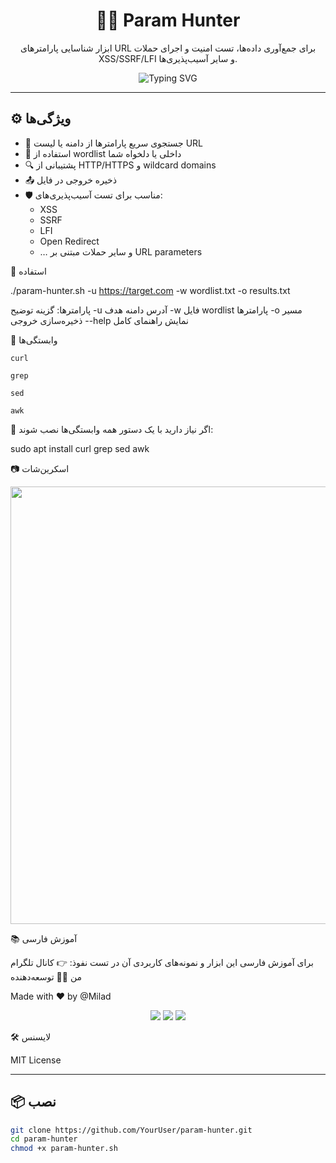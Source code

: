 <h1 align="center">
  🕵️‍♂️ Param Hunter
</h1>

<p align="center">
  ابزار شناسایی پارامترهای URL برای جمع‌آوری داده‌ها، تست امنیت و اجرای حملات XSS/SSRF/LFI و سایر آسیب‌پذیری‌ها.  
</p>

<p align="center">
  <img src="https://readme-typing-svg.herokuapp.com?font=Fira+Code&duration=3000&pause=1000&center=true&vCenter=true&width=435&lines=Recon+Tool+for+Bug+Bounty+Hunters;Find+Hidden+Parameters+Like+a+Pro!;Bash+Powered+CLI+Tool+%F0%9F%90%9B" alt="Typing SVG" />
</p>

---

## ⚙️ ویژگی‌ها

- 🎯 جستجوی سریع پارامترها از دامنه یا لیست URL
- 🧠 استفاده از wordlist داخلی یا دلخواه شما
- 🔍 پشتیبانی از HTTP/HTTPS و wildcard domains
- 📤 ذخیره خروجی در فایل
- 🛡️ مناسب برای تست آسیب‌پذیری‌های:
  - XSS  
  - SSRF  
  - LFI  
  - Open Redirect  
  - … و سایر حملات مبتنی بر URL parameters



🚀 استفاده

./param-hunter.sh -u https://target.com -w wordlist.txt -o results.txt

پارامترها:
گزینه	توضیح
-u	آدرس دامنه هدف
-w	فایل wordlist پارامترها
-o	مسیر ذخیره‌سازی خروجی
--help	نمایش راهنمای کامل


📌 وابستگی‌ها

    curl

    grep

    sed

    awk

📁 اگر نیاز دارید با یک دستور همه وابستگی‌ها نصب شوند:

sudo apt install curl grep sed awk

📷 اسکرین‌شات
<p align="center"> <img src="https://github.com/YourUser/param-hunter/assets/demo.png" width="700"/> </p>
📚 آموزش فارسی

برای آموزش فارسی این ابزار و نمونه‌های کاربردی آن در تست نفوذ:
👉 کانال تلگرام من
🧑‍💻 توسعه‌دهنده

Made with ❤️ by @Milad
<p align="center"> <a href="https://github.com/Sp3ct3rX"><img src="https://img.shields.io/badge/GitHub-%2312100E.svg?&style=for-the-badge&logo=github&logoColor=white"/></a> <a href="https://t.me/Sp3ct3r_Xx"><img src="https://img.shields.io/badge/Telegram-%230077B5.svg?&style=for-the-badge&logo=telegram&logoColor=white"/></a> <a href="https://instagram.com/sp3ct3rx"><img src="https://img.shields.io/badge/Instagram-%23E4405F.svg?&style=for-the-badge&logo=instagram&logoColor=white"/></a> </p>
🛠️ لایسنس

MIT License

---

## 📦 نصب

```bash
git clone https://github.com/YourUser/param-hunter.git
cd param-hunter
chmod +x param-hunter.sh
